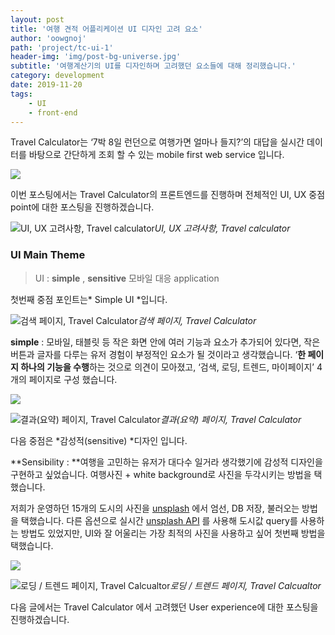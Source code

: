 ```yaml
---
layout: post
title: '여행 견적 어플리케이션 UI 디자인 고려 요소'
author: 'oowgnoj'
path: 'project/tc-ui-1'
header-img: 'img/post-bg-universe.jpg'
subtitle: '여행계산기의 UI를 디자인하며 고려했던 요소들에 대해 정리했습니다.'
category: development
date: 2019-11-20
tags:
    - UI
    - front-end
---
```


Travel Calculator는 ‘7박 8일 런던으로 여행가면 얼마나 들지?’의 대답을 실시간 데이터를 바탕으로 간단하게 조회 할 수 있는 mobile first web service 입니다.

![](https://cdn-images-1.medium.com/max/2160/1*kp22YgJvVftN-EpRXfhU1A.gif)

이번 포스팅에서는 Travel Calculator의 프론트엔드를 진행하며 전체적인 UI, UX 중점 point에 대한 포스팅을 진행하겠습니다.

![UI, UX 고려사항, Travel calculator](https://cdn-images-1.medium.com/max/5228/1*XE3TnRoFTCXAP8waFDc-Pw.png)_UI, UX 고려사항, Travel calculator_

### UI Main Theme

> UI : **simple** , **sensitive** 모바일 대응 application

첫번째 중점 포인트는* Simple UI *입니다.

![검색 페이지, Travel Calculator](https://cdn-images-1.medium.com/max/2000/1*YvF8MZnt-9-bZ6Di5Gyc5g.png)_검색 페이지, Travel Calculator_

**simple** : 모바일, 태블릿 등 작은 화면 안에 여러 기능과 요소가 추가되어 있다면, 작은 버튼과 글자를 다루는 유저 경험이 부정적인 요소가 될 것이라고 생각했습니다. ‘**한 페이지 하나의 기능을 수행**하는 것으로 의견이 모아졌고, ‘검색, 로딩, 트렌드, 마이페이지’ 4개의 페이지로 구성 했습니다.

![](https://cdn-images-1.medium.com/max/2000/1*6-ojoR37JVpoq7rGwo4PLw.png)

![결과(요약) 페이지, Travel Calculator](https://cdn-images-1.medium.com/max/2000/1*rrf7FRUi_1Nm2pJg_NBlIg.png)_결과(요약) 페이지, Travel Calculator_

다음 중점은 *감성적(sensitive) *디자인 입니다.

**Sensibility : **여행을 고민하는 유저가 대다수 일거라 생각했기에 감성적 디자인을 구현하고 싶었습니다. 여행사진 + white background로 사진을 두각시키는 방법을 택했습니다.

저희가 운영하던 15개의 도시의 사진을 [unsplash](https://unsplash.com/) 에서 엄선, DB 저장, 불러오는 방법을 택했습니다. 다른 옵션으로 실시간 [unsplash API](https://unsplash.com/developers) 를 사용해 도시값 query를 사용하는 방법도 있었지만, UI와 잘 어울리는 가장 최적의 사진을 사용하고 싶어 첫번째 방법을 택했습니다.

![](https://cdn-images-1.medium.com/max/2000/1*SpDMiS4o2KTFZCqNTvXuhw.png)

![로딩 / 트렌드 페이지, Travel Calcualtor](https://cdn-images-1.medium.com/max/2744/1*MoZHilBe0MwjmCa_boni1w.png)_로딩 / 트렌드 페이지, Travel Calcualtor_

다음 글에서는 Travel Calculator 에서 고려했던 User experience에 대한 포스팅을 진행하겠습니다.
